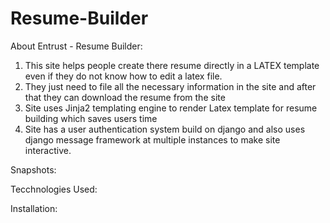 # Resume-Builder

About Entrust - Resume Builder:
1. This site helps people create there resume directly in a LATEX template even if they do not know how to edit a latex file.
2. They just need to file all the necessary information in the site and after that they can download the resume from the site
3. Site uses Jinja2 templating engine to render Latex template for resume building which saves users time
4. Site has a user authentication system build on django and also uses django message framework at multiple instances to make site interactive.

Snapshots:

Tecchnologies Used:

Installation:
